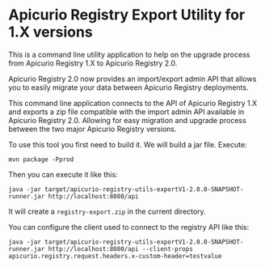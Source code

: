 # Apicurio Registry Export Utility for 1.X versions

This is a command line utility application to help on the upgrade process from Apicurio Registry 1.X to Apicurio Registry 2.0.

Apicurio Registry 2.0 now provides an import/export admin API that allows you to easily migrate your data between Apicurio Registry deployments.

This command line application connects to the API of Apicurio Registry 1.X and exports a zip file compatible with the import admin API available in Apicurio Registry 2.0. Allowing for easy migration and upgrade process between the two major Apicurio Registry versions.

To use this tool you first need to build it. We will build a jar file. Execute:
```
mvn package -Pprod
```

Then you can execute it like this:
```
java -jar target/apicurio-registry-utils-exportV1-2.0.0-SNAPSHOT-runner.jar http://localhost:8080/api
```
It will create a `registry-export.zip` in the current directory.

You can configure the client used to connect to the registry API like this:
```
java -jar target/apicurio-registry-utils-exportV1-2.0.0-SNAPSHOT-runner.jar http://localhost:8080/api --client-props apicurio.registry.request.headers.x-custom-header=testvalue
```